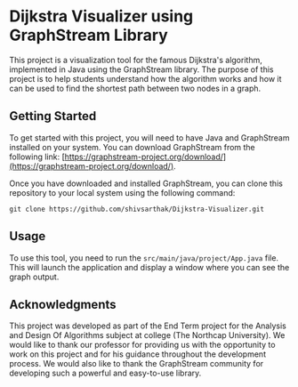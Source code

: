 # Dijkstra Visualizer using GraphStream Library

This project is a visualization tool for the famous Dijkstra's algorithm, implemented in Java using the GraphStream library. The purpose of this project is to help students understand how the algorithm works and how it can be used to find the shortest path between two nodes in a graph.

## Getting Started

To get started with this project, you will need to have Java and GraphStream installed on your system. You can download GraphStream from the following link: [https://graphstream-project.org/download/](https://graphstream-project.org/download/).

Once you have downloaded and installed GraphStream, you can clone this repository to your local system using the following command:

```
git clone https://github.com/shivsarthak/Dijkstra-Visualizer.git
```
## Usage

To use this tool, you need to run the ``src/main/java/project/App.java`` file. This will launch the application and display a window where you can see the graph output.

## Acknowledgments

This project was developed as part of the End Term project for the Analysis and Design Of Algorithms subject at college (The Northcap University). We would like to thank our professor for providing us with the opportunity to work on this project and for his guidance throughout the development process. We would also like to thank the GraphStream community for developing such a powerful and easy-to-use library.
